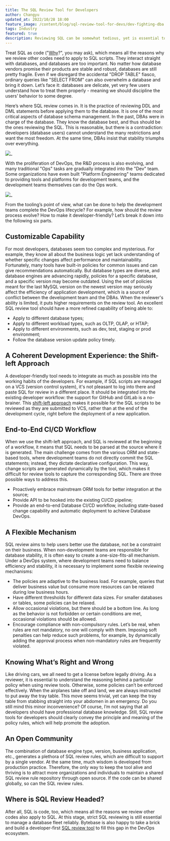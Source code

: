 ```yaml
---
title: The SQL Review Tool for Developers
author: Changyu
updated_at: 2022/10/28 18:00
feature_image: /content/blog/sql-review-tool-for-devs/dev-fighting-dba.webp
tags: Industry
featured: true
description: Reviewing SQL can be somewhat tedious, yet is essential to keep your database fleet reliable. At Bytebase, we are building a developer-first SQL review tool to empower the DevOps system.
---
```


Treat SQL as code ("[Why](https://blog.devgenius.io/why-google-treats-sql-like-code-and-you-should-too-53f97925037e)?", you may ask), which means all the reasons why we review other codes need to apply to SQL scripts. They interact straight with databases, and databases are too important. No matter how database vendors promise their products are stable and robust, databases are still pretty fragile. Even if we disregard the accidental "DROP TABLE" fiasco, ordinary queries like "SELECT FROM" can also overwhelm a database and bring it down. Let’s face it: databases are delicate, yet very few users understand how to treat them properly - meaning we should discipline the users’ behavior to some degree.

Here’s where SQL review comes in. It is the practice of reviewing DDL and DML statements before applying them to the database. It is one of the most critical aspects of database schema management. In the past, DBAs were in charge of the database. They know the database best, and thus should be the ones reviewing the SQL. This is reasonable, but there is a contradiction: developers (database users) cannot understand the many restrictions and want the most freedom. At the same time, DBAs insist that stability triumphs over everything.

![_](/content/blog/sql-review-tool-for-devs/dev-fighting-dba.webp)

With the proliferation of DevOps, the R&D process is also evolving, and many traditional "Ops" tasks are gradually integrated into the "Dev" team. Some organizations have even built "Platform Engineering" teams dedicated to providing tools and platforms for development teams, and the development teams themselves can do the Ops work.

![_](/content/blog/sql-review-tool-for-devs/devops-view.webp)

From the tooling’s point of view, what can be done to help the development teams complete the DevOps lifecycle? For example, how should the review process evolve? How to make it developer-friendly? Let’s break it down into the following six parts.

## Customizable Capability

For most developers, databases seem too complex and mysterious. For example, they know all about the business logic yet lack understanding of whether specific changes affect performance and maintainability. Fortunately, many tools have built-in policies for common issues and can give recommendations automatically. But database types are diverse, and database engines are advancing rapidly, policies for a specific database, and a specific version may become outdated. Using the set of policies meant for the last MySQL version on the newest version may seriously affect the efficiency of application development, which is a source of conflict between the development team and the DBAs. When the reviewer's ability is limited, it puts higher requirements on the review tool. An excellent SQL review tool should have a more refined capability of being able to:

- Apply to different database types;
- Apply to different workload types, such as OLTP, OLAP, or HTAP;
- Apply to different environments, such as dev, test, staging or prod environment;
- Follow the database version update policy timely.

## A Coherent Development Experience: the Shift-left Approach

A developer-friendly tool needs to integrate as much as possible into the working habits of the developers. For example, if SQL scripts are managed on a VCS (version control system), it's not pleasant to log into there and paste SQL for review in a different place. It should be integrated into the existing developer workflow: the support for GitHub and GitLab is a no-brainer. This [shift-left approach](https://devopedia.org/shift-left) makes it possible for the SQL scripts to be reviewed as they are submitted to VCS, rather than at the end of the development cycle, right before the deployment of a new application.

## End-to-End CI/CD Workflow

When we use the shift-left approach, and SQL is reviewed at the beginning of a workflow, it means that SQL needs to be parsed at the source where it is generated. The main challenge comes from the various ORM and state-based tools, where development teams do not directly commit the SQL statements; instead, they dictate declarative configuration. This way, change scripts are generated dynamically by the tool, which makes it difficult for review tools to capture the corresponding SQL. There are three possible ways to address this.

- Proactively embrace mainstream ORM tools for better integration at the source;
- Provide API to be hooked into the existing CI/CD pipeline;
- Provide an end-to-end Database CI/CD workflow, including state-based change capability and automatic deployment to achieve Database DevOps.

## A Flexible Mechanism

SQL review aims to help users better use the database, not be a constraint on their business. When non-development teams are responsible for database stability, it is often easy to create a one-size-fits-all mechanism. Under a DevOps system, where development teams need to balance efficiency and stability, it is necessary to implement some flexible reviewing mechanisms:

- The policies are adaptive to the business load. For example, queries that deliver business value but consume more resources can be relaxed during low business hours.
- Have different thresholds for different data sizes. For smaller databases or tables, some policies can be relaxed.
- Allow occasional violations, but there should be a bottom line. As long as the behavior is not forbidden or certain conditions are met, occasional violations should be allowed.
- Encourage compliance with non-compulsory rules. Let’s be real, when rules are not mandatory, no one will comply with them. Imposing soft penalties can help reduce such problems, for example, by dynamically adding the approval process when non-mandatory rules are frequently violated.

## Knowing What’s Right and Wrong

Like driving cars, we all need to get a license before legally driving. As a reviewer, it is essential to understand the reasoning behind a particular policy when using review tools. Otherwise, some policies can’t be enforced effectively. When the airplanes take off and land, we are always instructed to put away the tray table. This move seems trivial, yet can keep the tray table from stabbing straight into your abdomen in an emergency. Do you still mind this minor inconvenience? Of course, I’m not saying that all developers should have professional database knowledge. Still, SQL review tools for developers should clearly convey the principle and meaning of the policy rules, which will help promote the adoption.

## An Open Community

The combination of database engine type, version, business application, etc., generates a plethora of SQL review rules, which are difficult to support by a single vendor. At the same time, much wisdom is developed from production practice. Therefore, the only way to keep the tool alive and thriving is to attract more organizations and individuals to maintain a shared SQL review rule repository through open source. If the code can be shared globally, so can the SQL review rules.

## Where is SQL Review Headed?

After all, SQL is code, too, which means all the reasons we review other codes also apply to SQL. At this stage, strict SQL reviewing is still essential to manage a database fleet reliably. Bytebase is also happy to take a brick and build a developer-first [SQL review tool](/docs/sql-review/review-policy) to fill this gap in the DevOps ecosystem.
